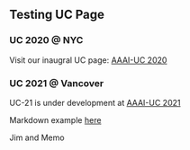 ## Testing UC Page

### UC 2020 @ NYC
Visit our inaugral UC page: [AAAI-UC 2020](2020.md)

### UC 2021 @ Vancover 
UC-21 is under development at [AAAI-UC 2021](2021.md)

Markdown example [here](mdex.md)

Jim and Memo
